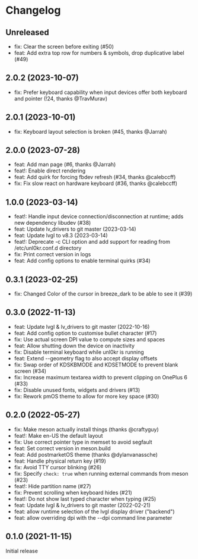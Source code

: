 # Changelog

## Unreleased

- fix: Clear the screen before exiting (#50)
- feat: Add extra top row for numbers & symbols, drop duplicative label (#49)

## 2.0.2 (2023-10-07)

- fix: Prefer keyboard capability when input devices offer both keyboard and pointer (!24, thanks @TravMurav)

## 2.0.1 (2023-10-01)

- fix: Keyboard layout selection is broken (#45, thanks @Jarrah)

## 2.0.0 (2023-07-28)

- feat: Add man page (#6, thanks @Jarrah)
- feat!: Enable direct rendering
- feat: Add quirk for forcing fbdev refresh (#34, thanks @calebccff)
- fix: Fix slow react on hardware keyboard (#36, thanks @calebccff)

## 1.0.0 (2023-03-14)

- feat!: Handle input device connection/disconnection at runtime; adds new dependency libudev (#38)
- feat: Update lv_drivers to git master (2023-03-14)
- feat: Update lvgl to v8.3 (2023-03-14)
- feat!: Deprecate -c CLI option and add support for reading from /etc/unl0kr.conf.d directory
- fix: Print correct version in logs
- feat: Add config options to enable terminal quirks (#34)

## 0.3.1 (2023-02-25)

- fix: Changed Color of the cursor in breeze_dark to be able to see it (#39)

## 0.3.0 (2022-11-13)

- feat: Update lvgl & lv_drivers to git master (2022-10-16)
- feat: Add config option to customise bullet character (#17)
- fix: Use actual screen DPI value to compute sizes and spaces
- feat: Allow shutting down the device on inactivity
- fix: Disable terminal keyboard while unl0kr is running
- feat: Extend --geometry flag to also accept display offsets
- fix: Swap order of KDSKBMODE and KDSETMODE to prevent blank screen (#34)
- fix: Increase maximum textarea width to prevent clipping on OnePlus 6 (#33)
- fix: Disable unused fonts, widgets and drivers (#13)
- fix: Rework pmOS theme to allow for more key space (#30)

## 0.2.0 (2022-05-27)

- fix: Make meson actually install things (thanks @craftyguy)
- feat!: Make en-US the default layout
- fix: Use correct pointer type in memset to avoid segfault
- feat: Set correct version in meson.build
- feat: Add postmarketOS theme (thanks @dylanvanassche)
- feat: Handle physical return key (#19)
- fix: Avoid TTY cursor blinking (#26)
- fix: Specify `check: true` when running external commands from meson (#23)
- feat!: Hide partition name (#27)
- fix: Prevent scrolling when keyboard hides (#21)
- feat!: Do not show last typed character when typing (#25)
- feat: Update lvgl & lv_drivers to git master (2022-02-21)
- feat: allow runtime selection of the lvgl display driver ("backend")
- feat: allow overriding dpi with the --dpi command line parameter

## 0.1.0 (2021-11-15)

Initial release
